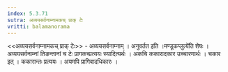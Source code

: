 ```yaml
---
index: 5.3.71
sutra: अव्ययसर्वनाम्नामकच् प्राक् टेः
vritti: balamanorama
---
```


<<अव्ययसर्वनाम्नामकच् प्राक् टेः>> - अव्ययसर्वनाम्नाम् । अनुवर्तत इति ।मण्डूकप्लुत्ये॑ति शेषः । अव्ययसर्वनाम्नां तिङन्तानां च टेः प्रागकच्प्रत्ययः स्यादित्यर्थः । अकचि ककारादकार उच्चारणार्थः । चकार इत् । ककारान्तः प्रत्ययः । अयमपि प्रागिवादधिकारः । 
